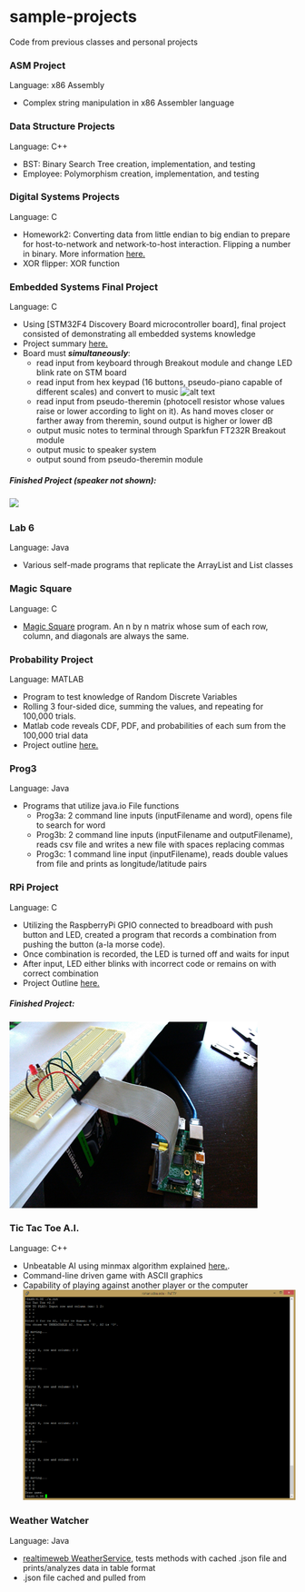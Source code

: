 # sample-projects
Code from previous classes and personal projects

### ASM Project
Language: x86 Assembly
* Complex string manipulation in x86 Assembler language

### Data Structure Projects
Language: C++
* BST: Binary Search Tree creation, implementation, and testing
* Employee: Polymorphism creation, implementation, and testing

### Digital Systems Projects
Language: C
* Homework2: Converting data from little endian to big endian to prepare for host-to-network and network-to-host interaction. Flipping a number in binary. More information [here.](https://github.com/poobloh/sample-projects/blob/master/Digital%20Systems%20Projects/Homework2.pdf)
* XOR flipper: XOR function

### Embedded Systems Final Project
Language: C
* Using [STM32F4 Discovery Board microcontroller board], final project consisted of demonstrating all embedded systems knowledge
* Project summary [here.](https://github.com/poobloh/sample-projects/blob/master/Final%20Project/375Lab12.pdf)
* Board must _**simultaneously**_:
  * read input from keyboard through Breakout module and change LED blink rate on STM board
  * read input from hex keypad (16 buttons, pseudo-piano capable of different scales) and convert to music
  ![alt text](http://www.circuitstoday.com/wp-content/uploads/2014/05/hex-keypad-arduino.png "Hex-Keypad Sample")  
  * read input from pseudo-theremin (photocell resistor whose values raise or lower according to light on it). As hand moves closer or farther away from theremin, sound output is higher or lower dB
  * output music notes to terminal through Sparkfun FT232R Breakout module
  * output music to speaker system
  * output sound from pseudo-theremin module

##### Finished Project (speaker not shown):
<img src="https://raw.githubusercontent.com/poobloh/sample-projects/master/Final%20Project/IMG_20150512_012240.jpg" width="450">

### Lab 6
Language: Java
* Various self-made programs that replicate the ArrayList and List classes

### Magic Square
Language: C 
* [Magic Square](https://en.wikipedia.org/wiki/Magic_square) program. An n by n matrix  whose sum of each row, column, and diagonals are always the same.

### Probability Project
Language: MATLAB
* Program to test knowledge of Random Discrete Variables
* Rolling 3 four-sided dice, summing the values, and repeating for 100,000 trials.
* Matlab code reveals CDF, PDF, and probabilities of each sum from the 100,000 trial data
* Project outline [here.](https://github.com/poobloh/sample-projects/blob/master/Probability%20Project/Prob%20Project.pdf)

### Prog3
Language: Java
* Programs that utilize java.io File functions
  * Prog3a: 2 command line inputs (inputFilename and word), opens file to search for word
  * Prog3b: 2 command line inputs (inputFilename and outputFilename), reads csv file and writes a new file with spaces replacing commas
  * Prog3c: 1 command line input (inputFilename), reads double values from file and prints as longitude/latitude pairs

### RPi Project
Language: C
* Utilizing the RaspberryPi GPIO connected to breadboard with push button and LED, created a program that records a combination from pushing the button (a-la morse code).
* Once combination is recorded, the LED is turned off and waits for input
* After input, LED either blinks with incorrect code or remains on with correct combination
* Project Outline [here.](https://github.com/poobloh/sample-projects/blob/master/RPi%20Project/Student%20Project.pdf)

##### Finished Project:
![alt text](https://raw.githubusercontent.com/poobloh/sample-projects/master/RPi%20Project/rpi.png "RPi Project")

### Tic Tac Toe A.I.
Language: C++
* Unbeatable AI using minmax algorithm explained [here.](https://en.wikipedia.org/wiki/Minimax#Combinatorial_game_theory).
* Command-line driven game with ASCII graphics 
* Capability of playing against another player or the computer
![alt text](https://raw.githubusercontent.com/poobloh/sample-projects/master/TicTacToe/tictactoe.png "TicTacToe")

### Weather Watcher
Language: Java
* [realtimeweb WeatherService](https://github.com/RealTimeWeb/weather/tree/master/java/src/realtimeweb), tests methods with cached .json file and prints/analyzes data in table format
* .json file cached and pulled from 
